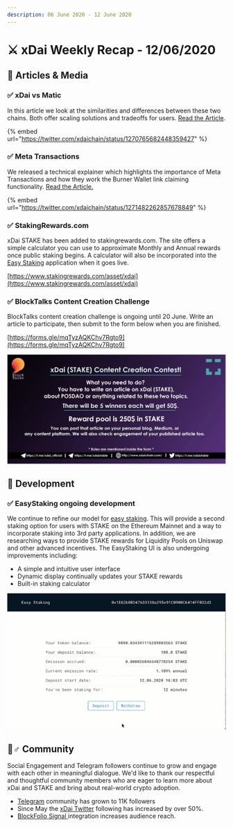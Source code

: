 ```yaml
---
description: 06 June 2020 - 12 June 2020
---
```


# ⚔️ xDai Weekly Recap - 12/06/2020

## 📰 Articles & Media

### ✅ xDai vs Matic

In this article we look at the similarities and differences between these two chains. Both offer scaling solutions and tradeoffs for users. [Read the Article](../../comparisons/matic.md).

{% embed url="https://twitter.com/xdaichain/status/1270765682448359427" %}

### ✅ Meta Transactions

We released a technical explainer which highlights the importance of Meta Transactions and how they work the Burner Wallet link claiming  functionality. [Read the Article.](../../../for-developers/developer-resources/meta-transactions.md)

{% embed url="https://twitter.com/xdaichain/status/1271482262857678849" %}

### ✅ StakingRewards.com

xDai STAKE has been added to stakingrewards.com. The site offers a simple calculator you can use to approximate Monthly and Annual rewards once public staking begins. A calculator will also be incorporated into the [Easy Staking](../../../for-stakers/easy-staking/) application when it goes live.

[https://www.stakingrewards.com/asset/xdai](https://www.stakingrewards.com/asset/xdai)

### ✅ BlockTalks Content Creation Challenge

BlockTalks content creation challenge is ongoing until 20 June. Write an article to participate, then submit to the form below when you are finished.

[https://forms.gle/mqTyzAQKChv7Rgto9](https://forms.gle/mqTyzAQKChv7Rgto9)

![](../../../.gitbook/assets/content-creation.png)

## 🏢 Development

### ✅ EasyStaking ongoing development

We continue to refine our model for [easy staking](../../../for-stakers/easy-staking/). This will provide a second staking option for users with STAKE on the Ethereum Mainnet and a way to incorporate staking into 3rd party applications. In addition, we are researching ways to provide STAKE rewards for Liquidity Pools on Uniswap and other advanced incentives.  The EasyStaking UI is also undergoing improvements including:

* A simple and intuitive user interface
* Dynamic display continually updates your STAKE rewards
* Built-in staking calculator

![Test implementation \(emission in hours rather than days\)](../../../.gitbook/assets/easystaking-beta.gif)

##  🦸♂ Community

Social Engagement and Telegram followers continue to grow and engage with each other in meaningful dialogue. We'd like to thank our respectful and thoughtful community members who are eager to learn more about xDai and STAKE and bring about real-world crypto adoption. 

* [Telegram](https://t.me/xdaistable) community has grown to 11K followers
* Since May the [xDai Twitter](https://twitter.com/xdaichain) following has increased by over 50%.
* [BlockFolio Signal ](https://blockfolio.com/coin/STAKE_3)integration increases audience reach.

  
  


